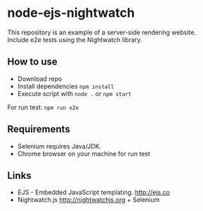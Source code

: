 # node-ejs-nightwatch
This repository is an example of a server-side rendering website.  
Include e2e tests using the Nightwatch library.


## How to use
* Download repo
* Install dependencies `npm install`
* Execute script with `node .` or `npm start`  

For run test: `npm run e2e`


## Requirements
* Selenium requires Java/JDK.
* Chrome browser on your machine for run test


## Links
* EJS - Embedded JavaScript templating. http://ejs.co
* Nightwatch.js http://nightwatchjs.org + Selenium
